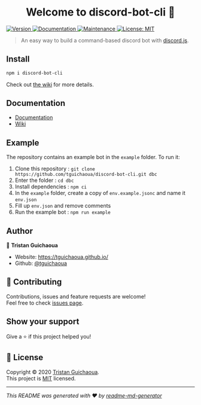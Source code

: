 <h1 align="center">Welcome to discord-bot-cli 👋</h1>
<p>
  <a href="https://www.npmjs.com/package/discord-bot-cli" target="_blank">
    <img alt="Version" src="https://img.shields.io/npm/v/discord-bot-cli.svg">
  </a>
  <a href="https://github.com/tguichaoua/discord-bot-cli/wiki" target="_blank">
    <img alt="Documentation" src="https://img.shields.io/badge/documentation-yes-brightgreen.svg" />
  </a>
  <a href="https://github.com/tguichaoua/discord-bot-cli/graphs/commit-activity" target="_blank">
    <img alt="Maintenance" src="https://img.shields.io/badge/Maintained%3F-yes-green.svg" />
  </a>
  <a href="https://github.com/tguichaoua/discord-bot-cli/blob/master/LICENSE" target="_blank">
    <img alt="License: MIT" src="https://img.shields.io/github/license/tguichaoua/discord-bot-cli" />
  </a>
</p>

> An easy way to build a command-based discord bot with [discord.js](https://www.npmjs.com/package/discord.js).

## Install

```sh
npm i discord-bot-cli
```

Check out [the wiki](https://github.com/tguichaoua/discord-bot-cli/wiki/Installation-and-Setup) for more details.

## Documentation

- [Documentation](https://tguichaoua.github.io/discord-bot-cli/v6/)
- [Wiki](https://github.com/tguichaoua/discord-bot-cli/wiki)

## Example

The repository contains an example bot in the `example` folder. To run it:
1. Clone this repository : `git clone https://github.com/tguichaoua/discord-bot-cli.git dbc`
2. Enter the folder : `cd dbc`
3. Install dependencies : `npm ci`
4. In the `example` folder, create a copy of `env.example.jsonc` and name it `env.json`
5. Fill up `env.json` and remove comments
6. Run the example bot : `npm run example`

## Author

👤 **Tristan Guichaoua**

-   Website: https://tguichaoua.github.io/
-   Github: [@tguichaoua](https://github.com/tguichaoua)

## 🤝 Contributing

Contributions, issues and feature requests are welcome!<br />Feel free to check [issues page](https://github.com/tguichaoua/discord-bot-cli/issues).

## Show your support

Give a ⭐️ if this project helped you!

## 📝 License

Copyright © 2020 [Tristan Guichaoua](https://github.com/tguichaoua).<br />
This project is [MIT](https://github.com/tguichaoua/discord-bot-cli/blob/master/LICENSE) licensed.

---

_This README was generated with ❤️ by [readme-md-generator](https://github.com/kefranabg/readme-md-generator)_
